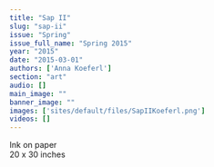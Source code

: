 ```yaml
---
title: "Sap II"
slug: "sap-ii"
issue: "Spring"
issue_full_name: "Spring 2015"
year: "2015"
date: "2015-03-01"
authors: ['Anna Koeferl']
section: "art"
audio: []
main_image: ""
banner_image: ""
images: ['sites/default/files/SapIIKoeferl.png']
videos: []
---
```

  
Ink on paper  
20 x 30 inches  
  


